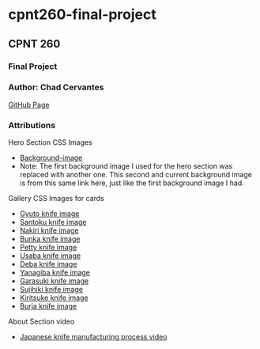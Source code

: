 # cpnt260-final-project
## CPNT 260
### Final Project 
### Author: Chad Cervantes 

[GitHub Page](https://chad-cervantes.github.io/cpnt260-final-project/)

### Attributions

Hero Section CSS Images
- [Background-image](https://sharpedgeshop.com/products/sg2-bunka-matte-165mm)
 - Note: The first background image I used for the hero section was replaced with another one. This second and current background image is from this same link here, just like the first background image I had.

Gallery CSS Images for cards
- [Gyuto knife image](https://www.chefslocker.co.uk/store/p87/WASakai.html)
- [Santoku knife image](https://www.justonecookbook.com/your-guide-to-japanese-knives/)
- [Nakiri knife image](https://www.koiknives.com/blogs/japanese-knives/santoku-vs-nakiri-knives-which-one-is-right-for-you)
- [Bunka knife image](https://knifewear.com/products/yoshikane-shirogami-stainless-nashiji-bunka-165mm)
- [Petty knife image](https://staysharpmtl.com/en/collections/petty/products/hitohira-imojiya-th-aogami-super-petty-120mm)
- [Usaba knife image](https://en.wikipedia.org/wiki/Usuba_b%C5%8Dch%C5%8D)
- [Deba knife image](https://www.chefslocker.co.uk/deba--butchery.html)
- [Yanagiba knife image](https://en.wikipedia.org/wiki/Yanagi_ba)
- [Garasuki knife image](https://takahashikusu.co.jp/en/product/468/)
- [Sujihiki knife image](https://staysharpmtl.com/en/products/hado-ginsan-sujihiki-270-mm-kijiro-laque)
- [Kiritsuke knife image](https://staysharpmtl.com/en/products/yoshikane-skd-nashiji-kiritsuke-gyuto-240mm-tagayasan)
- [Burja knife image](https://osterrob.si/products/burja-noz-za-prsut-300-mm)

About Section video
- [Japanese knife manufacturing process video](https://www.youtube.com/embed/Q-8dnpiEePk)